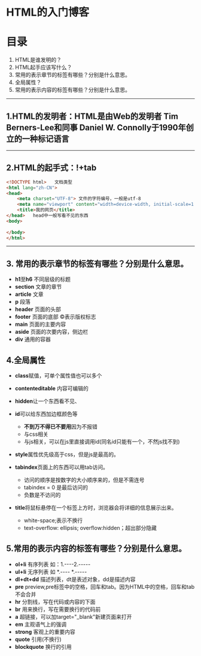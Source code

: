 # HTML的入门博客
# 目录
1. HTML是谁发明的？
2. HTML起手应该写什么？
3. 常用的表示章节的标签有哪些？分别是什么意思。
4. 全局属性？
5. 常用的表示内容的标签有哪些？分别是什么意思。
---
## 1.HTML的发明者：HTML是由Web的发明者 Tim Berners-Lee和同事 Daniel W. Connolly于1990年创立的一种标记语言
---
## 2.HTML的起手式：!+tab
~~~ html
<!DOCTYPE html>   文档类型
<html lang="zh-CN">
<head>
    <meta charset="UTF-8"> 文件的字符编号，一般是utf-8
    <meta name="viewport" content="width=device-width, initial-scale=1.0">  禁止缩放，兼容个手
    <title>我的网页</title>
</head>   head中一般写看不见的东西
<body>
    
</body>
</html>
~~~
---
## 3. 常用的表示章节的标签有哪些？分别是什么意思。
* **h1**至**h6** 不同层级的标题
* **section** 文章的章节
* **article** 文章
* **p** 段落
* **header** 页面的头部
* **footer** 页面的底部 &copy;表示版权标志
* **main**   页面的主要内容
* **aside** 页面的次要内容，侧边栏
* **div** 通用的容器


## 4.全局属性
* **class**赋值，可单个属性值也可以多个
* **contenteditable** 内容可编辑的
* **hidden**让一个东西看不见、
* **id**可以给东西加边框颜色等
   * **不到万不得已不要用**因为不报错
   * 与css相关
   * 与js相关，可以在js里直接调用id(同名id只能有一个，不然js找不到)

* **style**属性优先级高于css，但是js是最高的。
* **tabindex**页面上的东西可以用tab访问。
   * 访问的顺序是按数字的大小顺序来的，但是不需连号
   * tabindex = 0 是最后访问的
   * 负数是不访问的

* **title**将鼠标悬停在一个标签上方时，浏览器会将详细的信息展示出来。
    * white-space;表示不换行
    * text-overflow: ellipsis;
    overflow:hidden；超出部分隐藏

## 5.常用的表示内容的标签有哪些？分别是什么意思。
* **ol+li** 有序列表 如：1.----2.-----
* **ul+li** 无序列表 如  *.---- *.-----
* **dl+dt+dd** 描述列表，dt是表述对象，dd是描述内容
* **pre** preview,pre标签中的空格，回车和tab。因为HTML中的空格，回车和tab不会合并
* **hr** 分割线，写在代码或内容的下面
* **br** 用来换行，写在需要换行的代码前
* **a** 超链接，可以加target="_blank"新建页面来打开
* **em** 主观语气上的强调
* **strong** 客观上的重要内容
* **quote** 引用(不换行)
* **blockquote** 换行的引用

  